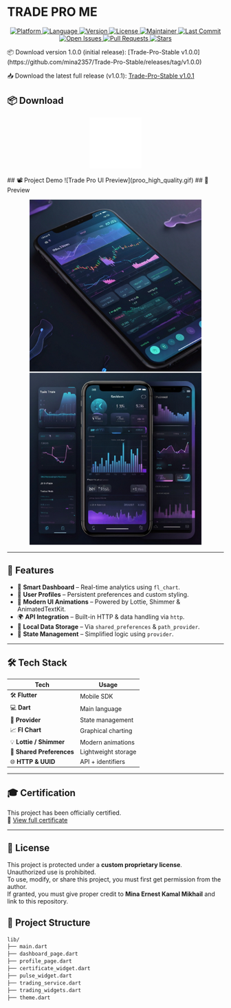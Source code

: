 # TRADE PRO ME
<p align="center">
  <a href="https://flutter.dev">
    <img src="https://img.shields.io/badge/Platform-Flutter-blue?logo=flutter" alt="Platform" />
  </a>
  <a href="https://dart.dev">
    <img src="https://img.shields.io/badge/Language-Dart-blue?logo=dart" alt="Language" />
  </a>
  <a href="https://github.com/mina2357/Trade-Pro-Stable/releases">
    <img src="https://img.shields.io/github/v/release/mina2357/Trade-Pro-Stable?label=Version&color=orange" alt="Version" />
  </a>
  <a href="https://github.com/mina2357/Trade-Pro-Stable/blob/main/LICENSE">
    <img src="https://img.shields.io/github/license/mina2357/Trade-Pro-Stable?color=brightgreen" alt="License" />
  </a>
  <a href="https://github.com/mina2357">
    <img src="https://img.shields.io/badge/Maintainer-mina2357-lightgrey?logo=github" alt="Maintainer" />
  </a>
  <a href="https://github.com/mina2357/Trade-Pro-Stable/commits/main">
    <img src="https://img.shields.io/github/last-commit/mina2357/Trade-Pro-Stable?color=informational" alt="Last Commit" />
  </a>
  <a href="https://github.com/mina2357/Trade-Pro-Stable/issues">
    <img src="https://img.shields.io/github/issues/mina2357/Trade-Pro-Stable?color=critical" alt="Open Issues" />
  </a>
  <a href="https://github.com/mina2357/Trade-Pro-Stable/pulls">
    <img src="https://img.shields.io/github/issues-pr/mina2357/Trade-Pro-Stable?color=blueviolet" alt="Pull Requests" />
  </a>
  <a href="https://github.com/mina2357/Trade-Pro-Stable/stargazers">
    <img src="https://img.shields.io/github/stars/mina2357/Trade-Pro-Stable?style=social" alt="Stars" />
  </a>
</p>
📦 Download version 1.0.0 (initial release): [Trade-Pro-Stable v1.0.0](https://github.com/mina2357/Trade-Pro-Stable/releases/tag/v1.0.0)

📥 Download the latest full release (v1.0.1): [Trade-Pro-Stable v1.0.1](https://github.com/mina2357/Trade-Pro-Stable/releases/tag/v1.0.1)

## 📦 Download
<p align="center">
  <img src="https://raw.githubusercontent.com/mina2357/mina2357/main/mina-dave-logo.svg?v=2" width="120" alt="mina logo"/>
</p>
## 📽️ Project Demo
![Trade Pro UI Preview](proo_high_quality.gif)
## 📸 Preview

<p align="center">
  <img src="pro.jpg" alt="App Preview 1" width="400"/>
  <img src="pro3.jpg" alt="App Preview 2" width="400"/>
</p>

---

## 🚀 Features

- 🧠 **Smart Dashboard** – Real-time analytics using `fl_chart`.
- 👤 **User Profiles** – Persistent preferences and custom styling.
- 💫 **Modern UI Animations** – Powered by Lottie, Shimmer & AnimatedTextKit.
- 🌍 **API Integration** – Built-in HTTP & data handling via `http`.
- 📂 **Local Data Storage** – Via `shared_preferences` & `path_provider`.
- 🧬 **State Management** – Simplified logic using `provider`.

---

## 🛠️ Tech Stack

| Tech | Usage |
|------|-------|
| 🛠️ **Flutter** | Mobile SDK |
| 💻 **Dart** | Main language |
| 🧱 **Provider** | State management |
| 📈 **Fl Chart** | Graphical charting |
| 💡 **Lottie / Shimmer** | Modern animations |
| 💾 **Shared Preferences** | Lightweight storage |
| 🌐 **HTTP & UUID** | API + identifiers |

---
## 🎓 Certification

This project has been officially certified.  
📄 [View full certificate](./CERTIFICATE.md)

---
## 📜 License

This project is protected under a **custom proprietary license**.  
Unauthorized use is prohibited.  
To use, modify, or share this project, you must first get permission from the author.  
If granted, you must give proper credit to **Mina Ernest Kamal Mikhail** and link to this repository.

## 📁 Project Structure

```bash
lib/
├── main.dart
├── dashboard_page.dart
├── profile_page.dart
├── certificate_widget.dart
├── pulse_widget.dart
├── trading_service.dart
├── trading_widgets.dart
├── theme.dart

